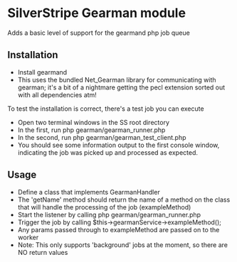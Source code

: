 # SilverStripe Gearman module

Adds a basic level of support for the gearmand php job queue

## Installation

* Install gearmand 
* This uses the bundled Net_Gearman library for communicating with gearman;
  it's a bit of a nightmare getting the pecl extension sorted out with 
  all dependencies atm!

To test the installation is correct, there's a test job you can execute

* Open two terminal windows in the SS root directory
* In the first, run php gearman/gearman_runner.php
* In the second, run php gearman/gearman_test_client.php
* You should see some information output to the first console window,
  indicating the job was picked up and processed as expected. 

## Usage

* Define a class that implements GearmanHandler
* The 'getName' method should return the name of a method on the class that
  will handle the processing of the job (exampleMethod)
* Start the listener by calling php gearman/gearman_runner.php
* Trigger the job by calling $this->gearmanService->exampleMethod();
* Any params passed through to exampleMethod are passed on to the worker
* Note: This only supports 'background' jobs at the moment, so there are NO
  return values
